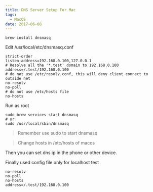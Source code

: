 ```yaml
---
title: DNS Server Setup For Mac
tags:
  - MacOS
date: 2017-06-08
---
```


```
brew install dnsmasq
```

<!-- more -->

Edit /usr/local/etc/dnsmasq.conf
```
strict-order
listen-address=192.168.0.100,127.0.0.1  
# Resolve all the '*.test' domain to 192.168.0.100
address=/.test/192.168.0.100
# do not use /etc/resolv.conf, this will deny client connect to outside net
no-resolv
no-poll
# do not use /etc/hosts file
no-hosts
```

Run as root
```
sudo brew services start dnsmasq
# or
sudo /usr/local/sbin/dnsmasq
```
> Remember use sudo to start dnsmasq

> Change hosts in /etc/hosts of macos

Then you can set dns ip in the phone or other device.

Finally used config file only for localhost test
```
no-resolv
no-poll
no-hosts
address=/.test/192.168.0.100
```

